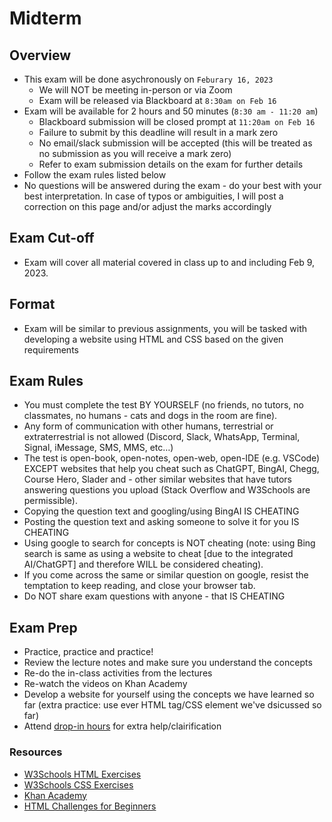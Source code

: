 # Midterm


## Overview

- This exam will be done asychronously on `Feburary 16, 2023`
    - We will NOT be meeting in-person or via Zoom
    - Exam will be released via Blackboard at `8:30am on Feb 16`
- Exam will be available for 2 hours and 50 minutes (`8:30 am - 11:20 am`)
    - Blackboard submission will be closed prompt at `11:20am on Feb 16`
    - Failure to submit by this deadline will result in a mark zero
    - No email/slack submission will be accepted (this will be treated as no submission as you will receive a mark zero)
    - Refer to exam submission details on the exam for further details
- Follow the exam rules listed below
- No questions will be answered during the exam - do your best with your best interpretation. In case of typos or ambiguities, I will post a correction on this  page and/or adjust the marks accordingly

## Exam Cut-off

- Exam will cover all material covered in class up to and including Feb 9, 2023.

## Format

- Exam will be similar to previous assignments, you will be tasked with developing a website using HTML and CSS based on the given requirements

## Exam Rules  

- You must complete the test BY YOURSELF (no friends, no tutors, no classmates, no humans - cats and dogs in the room are fine).
- Any form of communication with other humans, terrestrial or extraterrestrial is not allowed (Discord, Slack, WhatsApp, Terminal, Signal, iMessage, SMS, MMS, etc…)
- The test is open-book, open-notes, open-web, open-IDE (e.g. VSCode) EXCEPT websites that help you cheat such as ChatGPT, BingAI, Chegg, Course Hero, Slader and - other similar websites that have tutors answering questions you upload (Stack Overflow and W3Schools are permissible).
- Copying the question text and googling/using BingAI IS CHEATING
- Posting the question text and asking someone to solve it for you IS CHEATING
- Using google to search for concepts is NOT cheating (note: using Bing search is same as using a website to cheat [due to the integrated AI/ChatGPT] and therefore WILL be considered cheating).
- If you come across the same or similar question on google, resist the temptation to keep reading, and close your browser tab.
- Do NOT share exam questions with anyone - that IS CHEATING

## Exam Prep

- Practice, practice and practice!
- Review the lecture notes and make sure you understand the concepts
- Re-do the in-class activities from the lectures
- Re-watch the videos on Khan Academy
- Develop a website for yourself using the concepts we have learned so far (extra practice: use ever HTML tag/CSS element we've dsicussed so far)
- Attend [drop-in hours](https://parsa-rajabi.github.io/cis-145/drop_in_hours.html) for extra help/clairification

### Resources

- [W3Schools HTML Exercises](https://www.w3schools.com/html/exercise.asp)
- [W3Schools CSS Exercises](https://www.w3schools.com/css/css_exercises.asp)
- [Khan Academy](https://www.khanacademy.org/)
- [HTML Challenges for Beginners](https://github.com/LearnEarn-Fun/HTML-Challenges-For-Beginners)
